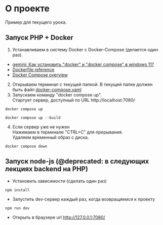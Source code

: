 <h1>О проекте</h1>

Пример для текущего урока.

<h2>Запуск PHP + Docker</h2>

1. Устанавливаем в систему Docker с Docker-Compose (делается один раз).
* [gemini: Как установить "docker" и "docker compose" в windows 11?](https://g.co/gemini/share/6b52ae8a3ec4)
* [Dockerfile reference](https://docs.docker.com/reference/dockerfile/)
* [Docker Compose overview](https://docs.docker.com/compose/)
2. Открываем терминал с текущей папкой. В текущей папке должен быть файл [docker-compose.yaml](docker-compose.yaml)
3. Запускаем команду "docker compose up".   
Стартует сервер, доступный по URL http://localhost:7080/
```shell
docker compose up
```
```shell
docker compose up --build
```
4. Если сервер уже не нужен  
Нажимаем в терминале "CTRL+C" для прерывания.  
Удаляем временный образ с диска.
```shell
docker compose down
```

<h2>Запуск node-js (@deprecated: в следующих лекциях backend на PHP)</h2>

- Установить зависимости (сделать один раз)

```shell
npm install
```

- Запустить dev-сервер каждый раз, когда возвращяемся к проекту

```shell
npm run dev
```

- Открыть в браузере url http://127.0.0.1:7080/
